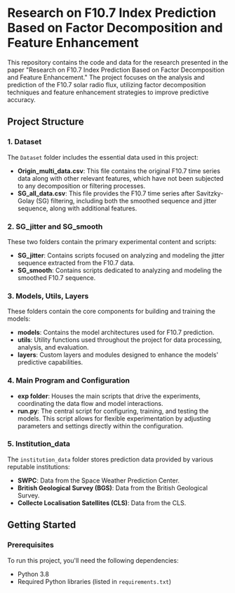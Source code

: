 # Research on F10.7 Index Prediction Based on Factor Decomposition and Feature Enhancement

This repository contains the code and data for the research presented in the paper "Research on F10.7 Index Prediction Based on Factor Decomposition and Feature Enhancement." The project focuses on the analysis and prediction of the F10.7 solar radio flux, utilizing factor decomposition techniques and feature enhancement strategies to improve predictive accuracy.

## Project Structure

### 1. Dataset
The `Dataset` folder includes the essential data used in this project:

- **Origin_multi_data.csv**: This file contains the original F10.7 time series data along with other relevant features, which have not been subjected to any decomposition or filtering processes.
- **SG_all_data.csv**: This file provides the F10.7 time series after Savitzky-Golay (SG) filtering, including both the smoothed sequence and jitter sequence, along with additional features.

### 2. SG_jitter and SG_smooth
These two folders contain the primary experimental content and scripts:

- **SG_jitter**: Contains scripts focused on analyzing and modeling the jitter sequence extracted from the F10.7 data.
- **SG_smooth**: Contains scripts dedicated to analyzing and modeling the smoothed F10.7 sequence.

### 3. Models, Utils, Layers
These folders contain the core components for building and training the models:

- **models**: Contains the model architectures used for F10.7 prediction.
- **utils**: Utility functions used throughout the project for data processing, analysis, and evaluation.
- **layers**: Custom layers and modules designed to enhance the models' predictive capabilities.

### 4. Main Program and Configuration

- **exp folder**: Houses the main scripts that drive the experiments, coordinating the data flow and model interactions.
- **run.py**: The central script for configuring, training, and testing the models. This script allows for flexible experimentation by adjusting parameters and settings directly within the configuration.

### 5. Institution_data
The `institution_data` folder stores prediction data provided by various reputable institutions:

- **SWPC**: Data from the Space Weather Prediction Center.
- **British Geological Survey (BGS)**: Data from the British Geological Survey.
- **Collecte Localisation Satellites (CLS)**: Data from the CLS.

## Getting Started

### Prerequisites
To run this project, you'll need the following dependencies:

- Python 3.8
- Required Python libraries (listed in `requirements.txt`)
